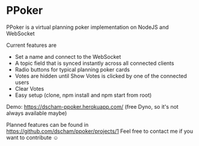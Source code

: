 # PPoker
PPoker is a virtual planning poker implementation on NodeJS and WebSocket

Current features are
 - Set a name and connect to the WebSocket
 - A topic field that is synced instantly across all connected clients
 - Radio buttons for typical planning poker cards
 - Votes are hidden until Show Votes is clicked by one of the connected users
 - Clear Votes
 - Easy setup (clone, npm install and npm start from root)

Demo: https://dscham-ppoker.herokuapp.com/ (free Dyno, so it's not always available maybe)
 
Planned features can be found in https://github.com/dscham/ppoker/projects/1
Feel free to contact me if you want to contribute ☺
